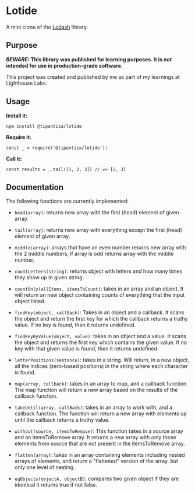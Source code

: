 # Lotide

A mini clone of the [Lodash](https://lodash.com) library.

## Purpose

**_BEWARE:_ This library was published for learning purposes. It is _not_ intended for use in production-grade software.**

This project was created and published by me as part of my learnings at Lighthouse Labs. 

## Usage

**Install it:**

`npm install @tipantiza/lotide`

**Require it:**

`const _ = require('@tipantiza/lotide');`

**Call it:**

`const results = _.tail([1, 2, 3]) // => [2, 3]`

## Documentation

The following functions are currently implemented:

* `head(array)`: returns new array with the first (head) element of given array. 

* `tail(array)`: returns new array with everything except the first (head) element of given array.

* `middle(array)`: arrays that have an even number returns new array with the 2 middle numbers, if array is odd returns array with the middle number.

* `countLetters(string)`: returns object with letters and how many times they show up in given string.

* `countOnly(allItems, itemsToCount)`: takes in an array and an object. It will return an new object containing counts of everything that the input object listed.

* `findKey(object, callBack)`: Takes in an object and a callback. It scans the object and return the first key for which the callback returns a truthy value. If no key is found, then it returns undefined.

* `findKeyByValue(object, value)`: takes in an object and a value. It scans the object and returns the first key which contains the given value. If no key with that given value is found, then it returns undefined.

* `letterPositions(sentance)`: takes in a string. Will return, in a new object, all the indices (zero-based positions) in the string where each character is found.

* `map(array, callback)`: takes in an array to map, and a callback function. The map function will return a new array based on the results of the callback function.

* `takeUntil(array, callBack)`: takes in an array to work with, and a callback function. The function will return a new array with elements up until the callback returns a truthy value.

* `without(source, itemsToRemove)`: This function takes in a source array and an itemsToRemove array. It returns a new array with only those elements from source that are not present in the itemsToRemove array.

* `flatten(array)`: takes in an array containing elements including nested arrays of elements, and return a "flattened" version of the array. but only one level of nesting.

* `eqObjects(objectA, objectB)`: compares two given object if they are identical it returns true if not false.